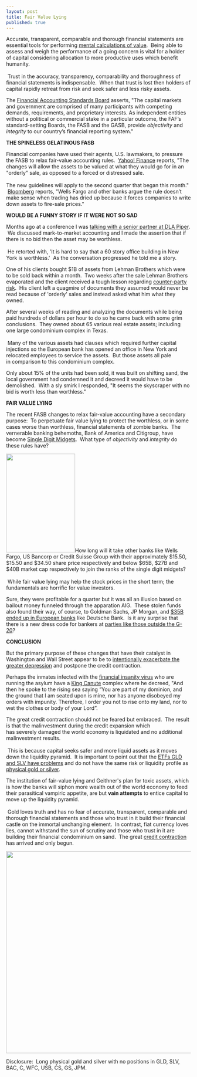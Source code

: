 ```yaml
---
layout: post
title: Fair Value Lying
published: true
---
```

<p>Accurate, transparent, comparable and thorough financial statements are essential tools for performing <a href="http://www.runtogold.com/2008/08/value-calculation/" target="_blank">mental calculations of value</a>.  Being able to assess and weigh the performance of a going concern is vital for a holder of capital considering allocation to more productive uses which benefit humanity. <br/><br/> Trust in the accuracy, transparency, comparability and thoroughness of financial statements is indispensable.  When that trust is lost then holders of capital rapidly retreat from risk and seek safer and less risky assets.</p>
<p>The <a href="http://www.fasb.org/faf/faf_info.shtml" target="_blank">Financial Accounting Standards Board</a> asserts, "The capital markets and government are comprised of many participants with competing demands, requirements, and proprietary interests. As independent entities without a political or commercial stake in a particular outcome, the FAF’s standard-setting Boards, the FASB and the GASB, provide <em>objectivity</em> and <em>integrity</em> to our country’s financial reporting system."</p>
<p><strong>THE SPINELESS GELATINOUS FASB</strong></p>
<p>Financial companies have used their agents, U.S. lawmakers, to pressure the FASB to relax fair-value accounting rules.  <a href="http://finance.yahoo.com/news/FASB-gives-firms-more-leeway-apf-14827434.html;_ylt=AlWaH8eQZt4QxOguVELZBrO7YWsA?sec=topStories&amp;pos=2&amp;asset=TBD&amp;ccode=TBD" target="_blank">Yahoo! Finance</a> reports, "The changes will allow the assets to be valued at what they would go for in an "orderly" sale, as opposed to a forced or distressed sale. <br/><br/>The new guidelines will apply to the second quarter that began this month."  <a href="http://www.bloomberg.com/apps/news?pid=20601087&amp;sid=agfrKseJ94jc&amp;refer=home" target="_blank">Bloomberg</a> reports, "Wells Fargo and other banks argue the rule doesn’t make sense when trading has dried up because it forces companies to write down assets to fire-sale prices."</p>
<p><strong>WOULD BE A FUNNY STORY IF IT WERE NOT SO SAD</strong></p>
<p>Months ago at a conference I was <a href="http://podcast.runtogold.com/2009/01/28/rtg-16-2009-01-28/" target="_blank">talking with a senior partner at DLA Piper</a>.  We discussed mark-to-market accounting and I made the assertion that if there is no bid then the asset may be worthless. <br/><br/> He retorted with, 'It is hard to say that a 60 story office building in New York is worthless.'  As the conversation progressed he told me a story.</p>
<p>One of his clients bought $1B of assets from Lehman Brothers which were to be sold back within a month.  Two weeks after the sale Lehman Brothers evaporated and the client received a tough lesson regarding <a href="http://www.runtogold.com/2008/06/counter-party-risk/" target="_blank">counter-party risk</a>.  His client left a quagmire of documents they assumed would never be read because of 'orderly' sales and instead asked what him what they owned.</p>
<p>After several weeks of reading and analyzing the documents while being paid hundreds of dollars per hour to do so he came back with some grim conclusions.  They owned about 65 various real estate assets; including one large condominium complex in Texas. <br/><br/> Many of the various assets had clauses which required further capital injections so the European bank has opened an office in New York and relocated employees to service the assets.  But those assets all pale in comparison to this condominium complex.</p>
<p>Only about 15% of the units had been sold, it was built on shifting sand, the local government had condemned it and decreed it would have to be demolished.  With a sly smirk I responded, "It seems the skyscraper with no bid is worth less than worthless."</p>
<p><strong>FAIR VALUE LYING</strong></p>
<p>The recent FASB changes to relax fair-value accounting have a secondary purpose:  To perpetuate fair value lying to protect the worthless, or in some cases worse than worthless, financial statements of zombie banks.  The vernerable banking behemoths, Bank of America and Citigroup, have become <a href="http://www.runtogold.com/2009/02/a-herd-of-single-digit-midgets/" target="_blank">Single Digit Midgets</a>.  What type of <em>objectivity</em> and <em>integrity</em> do these rules have?</p>
<p><img class="alignright" title="Banker Wear" src="{{ site.baseurl }}/images/Banker-Wear.jpg" alt="" width="188" height="269" />How long will it take other banks like Wells Fargo, US Bancorp or Credit Suisse Group with their approximately $15.50, $15.50 and $34.50 share price respectively and below $65B, $27B and $40B market cap respectively to join the ranks of the single digit midgets? <br/><br/> While fair value lying may help the stock prices in the short term; the fundamentals are horrific for value investors.</p>
<p>Sure, they were profitable for a quarter but it was all an illusion based on bailout money funneled through the apparation AIG.  These stolen funds also found their way, of course, to Goldman Sachs, JP Morgan, and <a href="http://www.dialoginternational.com/dialog_international/2009/03/the-real-outrage-aig-bailout-funds-went-to-deutsche-bank.html" target="_blank">$35B ended up in European banks</a> like Deutsche Bank.  Is it any surprise that there is a new dress code for bankers at <a href="http://www.runtogold.com/2009/04/g20-party-in-london/" target="_blank">parties like those outside the G-20</a>?</p>
<p><strong>CONCLUSION</strong></p>
<p>But the primary purpose of these changes that have their catalyst in Washington and Wall Street appear to be to <a href="http://www.runtogold.com/2009/03/how-to-intentionally-exacerbate-the-greater-depression/" target="_blank">intentionally exacerbate the greater depression</a> and postpone the credit contraction.</p>
<p>Perhaps the inmates infected with the <a href="http://www.runtogold.com/2009/02/railroads-are-getting-cheaper/" target="_blank">financial insanity virus</a> who are running the asylum have a <a href="http://history.wisc.edu/sommerville/123/Canute%20Waves.htm" target="_blank">King Canute</a> complex where he decreed, "And then he spoke to the rising sea saying “You are part of my dominion, and the ground that I am seated upon is mine, nor has anyone disobeyed my orders with impunity. Therefore, I order you not to rise onto my land, nor to wet the clothes or body of your Lord”.</p>
<p>The great credit contraction should not be feared but embraced.  The result is that the malinvestment during the credit expansion which has severely damaged the world economy is liquidated and no additional malinvestment results. <br/><br/> This is because capital seeks safer and more liquid assets as it moves down the liquidity pyramid.  It is important to point out that the <a href="http://www.runtogold.com/2009/02/another-problem-with-the-gld-etf/" target="_blank">ETFs GLD and SLV have problems</a> and do not have the same risk or liquidity profile as <a href="http://www.runtogold.com/goldmoney" target="_blank">physical gold or silver</a>.</p>
<p>The institution of fair-value lying and Geithner's plan for toxic assets, which is how the banks will siphon more wealth out of the world economy to feed their parasitical vampiric appetite, are but <strong>vain attempts</strong> to entice capital to move up the liquidity pyramid. <br/><br/> G<strong><span style="font-weight: normal;">old loves truth and has no fear of accurate, transparent, comparable and thorough financial statements and those who trust in it build their financial castle on the immortal unchanging element.  In contrast, fiat currency loves lies, cannot withstand the sun of scrutiny and those who trust in it are building their financial condominium on sand.  The great </span><a href="http://www.creditcontraction.com" target="_blank"><span style="font-weight: normal;">credit contraction</span></a><span style="font-weight: normal;"> has arrived and only begun.</span></strong></p>
<p><a href="http://www.creditcontraction.com" target="_blank"><img class="aligncenter" title="Liquidity Pyramid" src="{{ site.baseurl }}/images/Credit-Contraction.jpg" alt="" width="600" height="551" /></a></p>
<p>Disclosure:  Long physical gold and silver with no positions in GLD, SLV, BAC, C, WFC, USB, CS, GS, JPM.</p>
